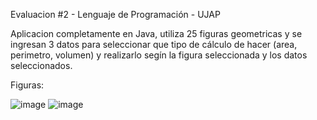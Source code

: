 Evaluacion #2 - Lenguaje de Programación - UJAP

Aplicacion completamente en Java, utiliza 25 figuras geometricas y se ingresan 3 datos para seleccionar que tipo de cálculo de hacer (area, perimetro, volumen) y realizarlo segín la figura seleccionada y los datos seleccionados.

Figuras:

![image](https://github.com/xJDvm/Evaluacion2-LP/assets/78279074/f9bf20d7-5839-4d17-9828-43e3a7744421)
![image](https://github.com/xJDvm/Evaluacion2-LP/assets/78279074/874be9e1-06ea-4b96-a532-357d29461b6a)
